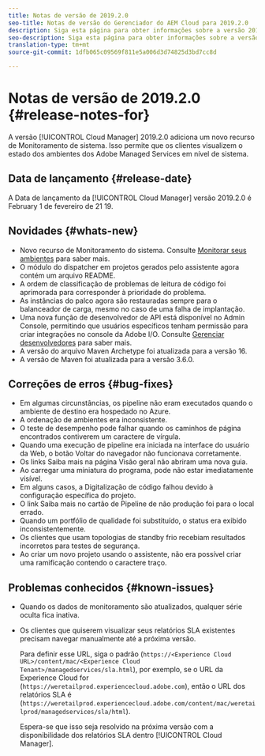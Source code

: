 ```yaml
---
title: Notas de versão de 2019.2.0
seo-title: Notas de versão do Gerenciador do AEM Cloud para 2019.2.0
description: Siga esta página para obter informações sobre a versão 2019.2.0 do Gerenciador de nuvem.
seo-description: Siga esta página para obter informações sobre a versão 2019.2.0 do Gerenciador de AEM Cloud.
translation-type: tm+mt
source-git-commit: 1dfb065c09569f811e5a006d3d74825d3bd7cc8d

---
```



# Notas de versão de 2019.2.0 {#release-notes-for}

A versão [!UICONTROL Cloud Manager] 2019.2.0 adiciona um novo recurso de Monitoramento de sistema. Isso permite que os clientes visualizem o estado dos ambientes dos Adobe Managed Services em nível de sistema.


## Data de lançamento {#release-date}

A Data de lançamento da [!UICONTROL Cloud Manager] versão 2019.2.0 é February 1 de fevereiro de 21 19.

## Novidades {#whats-new}

* Novo recurso de Monitoramento do sistema. Consulte [Monitorar seus ambientes](monitor-your-environments.md) para saber mais.
* O módulo do dispatcher em projetos gerados pelo assistente agora contém um arquivo README.
* A ordem de classificação de problemas de leitura de código foi aprimorada para corresponder à prioridade do problema.
* As instâncias do palco agora são restauradas sempre para o balanceador de carga, mesmo no caso de uma falha de implantação.
* Uma nova função de desenvolvedor de API está disponível no Admin Console, permitindo que usuários específicos tenham permissão para criar integrações no console da Adobe I/O. Consulte [Gerenciar desenvolvedores](https://www.adobe.com/go/aac_api_prod_learn) para saber mais.
* A versão do arquivo Maven Archetype foi atualizada para a versão 16.
* A versão de Maven foi atualizada para a versão 3.6.0.

## Correções de erros {#bug-fixes}

* Em algumas circunstâncias, os pipeline não eram executados quando o ambiente de destino era hospedado no Azure.
* A ordenação de ambientes era inconsistente.
* O teste de desempenho pode falhar quando os caminhos de página encontrados contiverem um caractere de vírgula.
* Quando uma execução de pipeline era iniciada na interface do usuário da Web, o botão Voltar do navegador não funcionava corretamente.
* Os links Saiba mais na página Visão geral não abriram uma nova guia.
* Ao carregar uma miniatura do programa, pode não estar imediatamente visível.
* Em alguns casos, a Digitalização de código falhou devido à configuração específica do projeto.
* O link Saiba mais no cartão de Pipeline de não produção foi para o local errado.
* Quando um portfólio de qualidade foi substituído, o status era exibido inconsistentemente.
* Os clientes que usam topologias de standby frio recebiam resultados incorretos para testes de segurança.
* Ao criar um novo projeto usando o assistente, não era possível criar uma ramificação contendo o caractere traço.

## Problemas conhecidos {#known-issues}

* Quando os dados de monitoramento são atualizados, qualquer série oculta fica inativa.
* Os clientes que quiserem visualizar seus relatórios SLA existentes precisam navegar manualmente até a próxima versão.

   Para definir esse URL, siga o padrão (`https://<Experience Cloud URL>/content/mac/<Experience Cloud Tenant>/managedservices/sla.html`), por exemplo, se o URL da Experience Cloud for (`https://weretailprod.experiencecloud.adobe.com`), então o URL dos relatórios SLA é (`https://weretailprod.experiencecloud.adobe.com/content/mac/weretailprod/managedservices/sla/html`).

   Espera-se que isso seja resolvido na próxima versão com a disponibilidade dos relatórios SLA dentro [!UICONTROL Cloud Manager].
